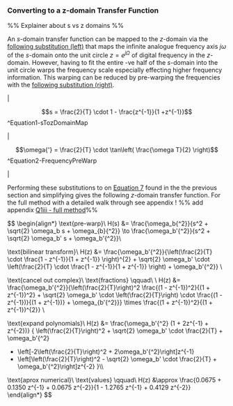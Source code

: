 
### Converting to a z-domain Transfer Function

%% Explainer about s vs z domains %%

An $s$-domain transfer function can be mapped to the $z$-domain via the [following substitution (left)](#^Equation1-sTozDomainMap) that maps the infinite analogue frequency axis $j\omega$ of the $s$-domain onto the unit circle $z = e^{j\Omega}$ of digital frequency in the $z$-domain. However, having to fit the entire -ve half of the $s$-domain into the unit circle warps the frequency scale especially effecting higher frequency information. This warping can be reduced by pre-warping the frequencies with the [following substitution (right)](#^Equation2-FrequencyPreWarp).

|

$$s = \frac{2}{T} \cdot 1 - \frac{z^{-1}}{1 +z^{-1}}$$
^Equation1-sTozDomainMap

|

$$\omega{'} = \frac{2}{T} \cdot \tan\left( \frac{\omega T}{2} \right)$$
^Equation2-FrequencyPreWarp

|

Performing these substitutions to on [Equation 7](Q1i%20-%20s%20domain%20TF.md#^Equation7-PTFilterTF) found in the the previous section and simplifying gives the following $z$-domain transfer function. For the full method with a detailed walk through see appendix ! %% add appendix
[Q1iii - full method](Q1iii%20-%20full%20method.md)%%

$$
\begin{align*}
\text{pre-warp}\\
H(s) &= \frac{\omega_b{^2}}{s^2 + \sqrt{2} \omega_b s + \omega_{b}{^2}} \to \frac{\omega_b'{^2}}{s^2 + \sqrt{2} \omega_b' s + \omega_b'{^2}}\\

\text{bilinear transform}\\
H(z) &= \frac{\omega_b'{^2}}{\left(\frac{2}{T} \cdot \frac{1 - z^{-1}}{1 + z^{-1}} \right)^{2} + \sqrt{2} \omega_b' \cdot \left(\frac{2}{T} \cdot \frac{1 - z^{-1}}{1 + z^{-1}} \right) + \omega_b'{^2}} \\

\text{cancel out complex}\\
\text{fractions} \qquad\ \\
H(z) &= \frac{\omega_b'{^2}}{\left(\frac{2}{T}\right)^2 \frac{(1 - z^{-1})^2}{(1 + z^{-1})^2} + \sqrt{2} \omega_b' \cdot \left(\frac{2}{T}\right) \cdot \frac{(1 - z^{-1})}{(1 + z^{-1})} + \omega_{b'{^2}}} \times \frac{(1 + z^{-1})^2}{(1 + z^{-1})^{2}} \\

\text{expand polynomials}\\
H(z) &= \frac{\omega_b'{^2} (1 + 2z^{-1} + z^{-2})}
{
\left(\frac{2}{T}\right)^2 + \sqrt{2} \omega_b' \cdot \frac{2}{T} + \omega_b'{^2} 
+ \left[-2\left(\frac{2}{T}\right)^2 + 2\omega_b'{^2}\right]z^{-1} 
+ \left[\left(\frac{2}{T}\right)^2 - \sqrt{2} \omega_b' \cdot \frac{2}{T} + \omega_b'{^2}\right]z^{-2}
}\\\\

\text{aprox numerical}\\
\text{values} \qquad\\
H(z) &\approx \frac{0.0675 + 0.1350 z^{-1} + 0.0675 z^{-2}}{1 - 1.2765 z^{-1} + 0.4129 z^{-2}}
\end{align*}
$$
